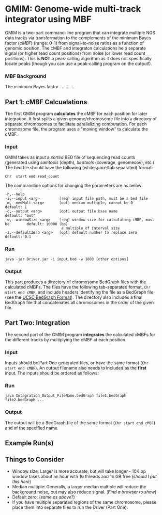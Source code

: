# GMIM: Genome-wide multi-track integrator using MBF
GMIM is a two-part command-line program that can integrate multiple NGS data tracks via transformation to the complements of the minimum Bayes factor (*cMBF*) (range: 0-1) from signal-to-noise ratios as a function of genomic position. 
The cMBF and integraton calculations help separate signal (or higher read count positions) from noise (or lower read count positions). 
This is **NOT** a peak-calling algorithm as it does not specifically locate peaks (though you can use a peak-calling program on the output!). 

### MBF Background
The minimum Bayes factor ............

## Part 1: cMBF Calcualations
The first GMIM program **calculates** the cMBF for each position for later integration. It first splits a given genome/chromosome file into a directory of separate chromosomes to facilitate parallelizing computation. For each chromosome file, the program uses a "moving window" to calculate the cMBF. 

### Input
GMIM takes as input a *sorted* BED file of sequencing read counts (generated using *samtools* (depth), *bedtools* (coverage, genomecov), etc.)
The bed file should have the following (whitespace/tab separated) format:

`Chr  start end read_count`

The commandline options for changing the parameters are as below:
```
-h,--help
-i,--input <arg>         [req] input file path, must be a bed file
-m,--medMult <arg>       [opt] median multiple, cannot be 0                     default: 1
-o,--output <arg>        [opt] output file base name                            default: "out"
-w,--windowSize <arg>    [req] window size for calculating cMBF, must be        default: 10000 (bp)
                          a multiple of interval size
-z,--defaultZero <arg>   [opt] default number to replace zero                   default: 0.1
```

### Run
`java -jar Driver.jar -i input.bed -w 1000 [other options]`

### Output
This part produces a directory of chromosome BedGraph files with the calculated cMBFs. 
The files have the following tab-separated format, `Chr start end cMBF`, and include headers identifying the file as a BedGraph file (see the [UCSC BedGraph Format](https://genome.ucsc.edu/goldenpath/help/bedgraph.html)).
The directory also includes a final BedGraph file that concatenates all chromosomes in the order of the given file. 



## Part Two: Integration
The second part of the GMIM program **integrates** the calculated cMBFs for the different tracks by multiplying the cMBF at each position. 

### Input
Inputs should be Part One generated files, or have the same format (`Chr start end cMBF`). 
An output filename also needs to included as the **first** input. 
The inputs should be ordered as follows:

### Run
`java Integration_Output_FileName.bedGraph file1.bedGraph file2.bedGraph ...`

### Output
The output will be a BedGraph file of the same format (`Chr start end cMBF`) and of the specified name. 



## Example Run(s)

## Things to Consider
- Window size: Larger is more accurate, but will take longer - 10K bp window takes about an hour with 16 threads and 16 GB free (*should I put this here*)
- Median multiple: Generally, a larger median multiple will reduce the background noise, but may also reduce signal. (*Find a browser to show*)
- Default zero: (*same as above?*)
- If you have multiple separated regions of the same chromosome, please place them into separate files to run the Driver (Part One). 

